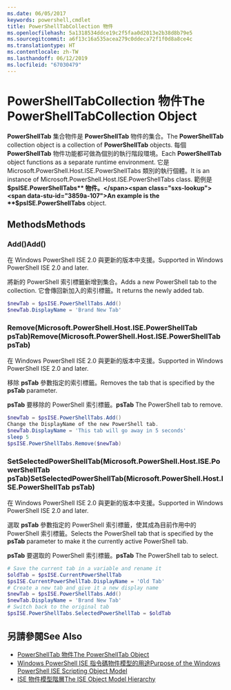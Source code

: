 ```yaml
---
ms.date: 06/05/2017
keywords: powershell,cmdlet
title: PowerShellTabCollection 物件
ms.openlocfilehash: 5a1318534ddce19c2f5faa0d2013e2b38d8b79e5
ms.sourcegitcommit: a6f13c16a535acea279c0ddeca72f1f0d8a8ce4c
ms.translationtype: HT
ms.contentlocale: zh-TW
ms.lasthandoff: 06/12/2019
ms.locfileid: "67030479"
---
```

# <a name="the-powershelltabcollection-object"></a><span data-ttu-id="3859a-103">PowerShellTabCollection 物件</span><span class="sxs-lookup"><span data-stu-id="3859a-103">The PowerShellTabCollection Object</span></span>

<span data-ttu-id="3859a-104">**PowerShellTab** 集合物件是 **PowerShellTab** 物件的集合。</span><span class="sxs-lookup"><span data-stu-id="3859a-104">The **PowerShellTab** collection object is a collection of **PowerShellTab** objects.</span></span> <span data-ttu-id="3859a-105">每個 **PowerShellTab** 物件功能都可做為個別的執行階段環境。</span><span class="sxs-lookup"><span data-stu-id="3859a-105">Each **PowerShellTab** object functions as a separate runtime environment.</span></span> <span data-ttu-id="3859a-106">它是 Microsoft.PowerShell.Host.ISE.PowerShellTabs 類別的執行個體。</span><span class="sxs-lookup"><span data-stu-id="3859a-106">It is an instance of Microsoft.PowerShell.Host.ISE.PowerShellTabs class.</span></span> <span data-ttu-id="3859a-107">範例是 **$psISE.PowerShellTabs** 物件。</span><span class="sxs-lookup"><span data-stu-id="3859a-107">An example is the **$psISE.PowerShellTabs** object.</span></span>

## <a name="methods"></a><span data-ttu-id="3859a-108">Methods</span><span class="sxs-lookup"><span data-stu-id="3859a-108">Methods</span></span>

### <a name="add"></a><span data-ttu-id="3859a-109">Add\(\)</span><span class="sxs-lookup"><span data-stu-id="3859a-109">Add\(\)</span></span>

<span data-ttu-id="3859a-110">在 Windows PowerShell ISE 2.0 與更新的版本中支援。</span><span class="sxs-lookup"><span data-stu-id="3859a-110">Supported in Windows PowerShell ISE 2.0 and later.</span></span>

<span data-ttu-id="3859a-111">將新的 PowerShell 索引標籤新增到集合。</span><span class="sxs-lookup"><span data-stu-id="3859a-111">Adds a new PowerShell tab to the collection.</span></span> <span data-ttu-id="3859a-112">它會傳回新加入的索引標籤。</span><span class="sxs-lookup"><span data-stu-id="3859a-112">It returns the newly added tab.</span></span>

```powershell
$newTab = $psISE.PowerShellTabs.Add()
$newTab.DisplayName = 'Brand New Tab'
```

### <a name="removemicrosoftpowershellhostisepowershelltab-pstab"></a><span data-ttu-id="3859a-113">Remove\(Microsoft.PowerShell.Host.ISE.PowerShellTab psTab\)</span><span class="sxs-lookup"><span data-stu-id="3859a-113">Remove\(Microsoft.PowerShell.Host.ISE.PowerShellTab psTab\)</span></span>

<span data-ttu-id="3859a-114">在 Windows PowerShell ISE 2.0 與更新的版本中支援。</span><span class="sxs-lookup"><span data-stu-id="3859a-114">Supported in Windows PowerShell ISE 2.0 and later.</span></span>

<span data-ttu-id="3859a-115">移除 **psTab** 參數指定的索引標籤。</span><span class="sxs-lookup"><span data-stu-id="3859a-115">Removes the tab that is specified by the **psTab** parameter.</span></span>

<span data-ttu-id="3859a-116">**psTab** 要移除的 PowerShell 索引標籤。</span><span class="sxs-lookup"><span data-stu-id="3859a-116">**psTab** The PowerShell tab to remove.</span></span>

```powershell
$newTab = $psISE.PowerShellTabs.Add()
Change the DisplayName of the new PowerShell tab.
$newTab.DisplayName = 'This tab will go away in 5 seconds'
sleep 5
$psISE.PowerShellTabs.Remove($newTab)
```

### <a name="setselectedpowershelltabmicrosoftpowershellhostisepowershelltab-pstab"></a><span data-ttu-id="3859a-117">SetSelectedPowerShellTab\(Microsoft.PowerShell.Host.ISE.PowerShellTab psTab\)</span><span class="sxs-lookup"><span data-stu-id="3859a-117">SetSelectedPowerShellTab\(Microsoft.PowerShell.Host.ISE.PowerShellTab psTab\)</span></span>

<span data-ttu-id="3859a-118">在 Windows PowerShell ISE 2.0 與更新的版本中支援。</span><span class="sxs-lookup"><span data-stu-id="3859a-118">Supported in Windows PowerShell ISE 2.0 and later.</span></span>

<span data-ttu-id="3859a-119">選取 **psTab** 參數指定的 PowerShell 索引標籤，使其成為目前作用中的 PowerShell 索引標籤。</span><span class="sxs-lookup"><span data-stu-id="3859a-119">Selects the PowerShell tab that is specified by the **psTab** parameter to make it the currently active PowerShell tab.</span></span>

<span data-ttu-id="3859a-120">**psTab** 要選取的 PowerShell 索引標籤。</span><span class="sxs-lookup"><span data-stu-id="3859a-120">**psTab** The PowerShell tab to select.</span></span>

```powershell
# Save the current tab in a variable and rename it
$oldTab = $psISE.CurrentPowerShellTab
$psISE.CurrentPowerShellTab.DisplayName = 'Old Tab'
# Create a new tab and give it a new display name
$newTab = $psISE.PowerShellTabs.Add()
$newTab.DisplayName = 'Brand New Tab'
# Switch back to the original tab
$psISE.PowerShellTabs.SelectedPowerShellTab = $oldTab
```

## <a name="see-also"></a><span data-ttu-id="3859a-121">另請參閱</span><span class="sxs-lookup"><span data-stu-id="3859a-121">See Also</span></span>

- [<span data-ttu-id="3859a-122">PowerShellTab 物件</span><span class="sxs-lookup"><span data-stu-id="3859a-122">The PowerShellTab Object</span></span>](The-PowerShellTab-Object.md)
- [<span data-ttu-id="3859a-123">Windows PowerShell ISE 指令碼物件模型的用途</span><span class="sxs-lookup"><span data-stu-id="3859a-123">Purpose of the Windows PowerShell ISE Scripting Object Model</span></span>](Purpose-of-the-Windows-PowerShell-ISE-Scripting-Object-Model.md)
- [<span data-ttu-id="3859a-124">ISE 物件模型階層</span><span class="sxs-lookup"><span data-stu-id="3859a-124">The ISE Object Model Hierarchy</span></span>](The-ISE-Object-Model-Hierarchy.md)
